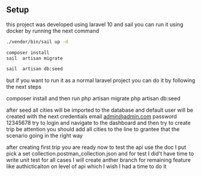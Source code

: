 

## Setup 
this project was developed using laravel 10 and sail 
you can run it using docker by running the next command
```bash
./vendor/bin/sail up -d

composer install 
sail  artisan migrate

sail  artisan db:seed


```

but if you want to run it as a normal laravel project you can do it by following the next steps

composer install
and then run
php artisan migrate
php artisan db:seed

after seed all cities will be imported to the database 
and default user will be created with the next credentials
email admin@admin.com
password 12345678
try to login and navigate to the dashboard and then try to create trip 
be attention you should add all cities to the line to grantee that the scenario going in the right way

after creating first trip you are ready now to test the api use the doc I put pick a set collection.postman_collection.json
and for test I did't have time to write unit test for all cases I will create anther branch for remaining feature like authicticaiton on level of api  which I wish I had a time to do it 




